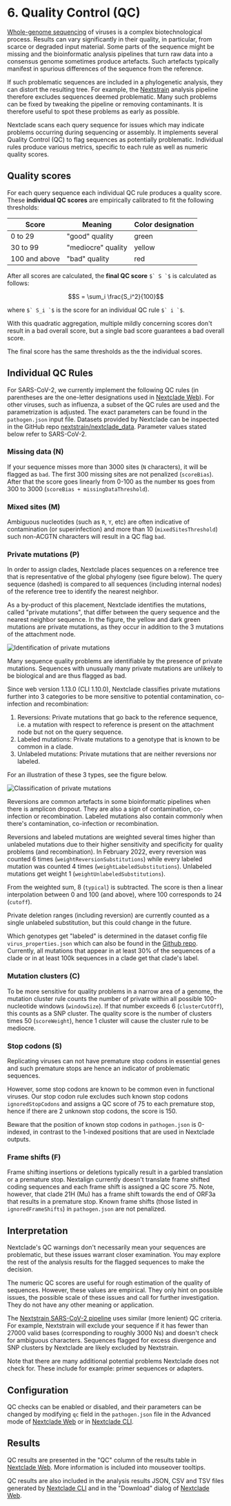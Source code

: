 # 6. Quality Control (QC)

[Whole-genome sequencing](https://en.wikipedia.org/wiki/Whole_genome_sequencing) of viruses is a complex biotechnological process. Results can vary significantly in their quality, in particular, from scarce or degraded input material. Some parts of the sequence might be missing and the bioinformatic analysis pipelines that turn raw data into a consensus genome sometimes produce artefacts. Such artefacts typically manifest in spurious differences of the sequence from the reference.

If such problematic sequences are included in a phylogenetic analysis, they can distort the resulting tree. For example, the [Nextstrain](https://nextstrain.org) analysis pipeline therefore excludes sequences deemed problematic. Many such problems can be fixed by tweaking the pipeline or removing contaminants. It is therefore useful to spot these problems as early as possible.

Nextclade scans each query sequence for issues which may indicate problems occurring during sequencing or assembly. It implements several Quality Control (QC) to flag sequences as potentially problematic. Individual rules produce various metrics, specific to each rule as well as numeric quality scores.

## Quality scores

For each query sequence each individual QC rule produces a quality score. These **individual QC scores** are empirically calibrated to fit the following thresholds:

| Score         | Meaning            | Color designation |
| ------------- | ------------------ | ----------------- |
| 0 to 29       | "good" quality     | green             |
| 30 to 99      | "mediocre" quality | yellow            |
| 100 and above | "bad" quality      | red               |

After all scores are calculated, the **final QC score** ``$` S `$`` is calculated as follows:

```math
S = \sum_i \frac{S_i^2}{100}
```

where ``$` S_i `$`` is the score for an individual QC rule ``$` i `$``.

With this quadratic aggregation, multiple mildly concerning scores don't result in a bad overall score, but a single bad score guarantees a bad overall score.

The final score has the same thresholds as the the individual scores.

## Individual QC Rules

For SARS-CoV-2, we currently implement the following QC rules (in parentheses are the one-letter designations used in [Nextclade Web](../nextclade-web)). For other viruses, such as influenza, a subset of the QC rules are used and the parametrization is adjusted. The exact parameters can be found in the `pathogen.json` input file. Datasets provided by Nextclade can be inspected in the GitHub repo [nextstrain/nextclade_data](https://github.com/nextstrain/nextclade_data).
Parameter values stated below refer to SARS-CoV-2.

### Missing data (N)

If your sequence misses more than 3000 sites (`N` characters), it will be flagged as `bad`. The first 300 missing sites are not penalized (`scoreBias`). After that the score goes linearly from 0-100 as the number `N`s goes from 300 to 3000 (`scoreBias + missingDataThreshold`).

### Mixed sites (M)

Ambiguous nucleotides (such as `R`, `Y`, etc) are often indicative of contamination (or superinfection) and more than 10 (`mixedSitesThreshold`) such non-ACGTN characters will result in a QC flag `bad`.

### Private mutations (P)

In order to assign clades, Nextclade places sequences on a reference tree that is representative of the global phylogeny (see figure below). The query sequence (dashed) is compared to all sequences (including internal nodes) of the reference tree to identify the nearest neighbor.

As a by-product of this placement, Nextclade identifies the mutations, called "private mutations", that differ between the query sequence and the nearest neighbor sequence. In the figure, the yellow and dark green mutations are private mutations, as they occur in addition to the 3 mutations of the attachment node.

![Identification of private mutations](../assets/algo_private-muts.png)

Many sequence quality problems are identifiable by the presence of private mutations. Sequences with unusually many private mutations are unlikely to be biological and are thus flagged as bad.

Since web version 1.13.0 (CLI 1.10.0), Nextclade classifies private mutations further into 3 categories to be more sensitive to potential contamination, co-infection and recombination:

1. Reversions: Private mutations that go back to the reference sequence, i.e. a mutation with respect to reference is present on the attachment node but not on the query sequence.
2. Labeled mutations: Private mutations to a genotype that is known to be common in a clade.
3. Unlabeled mutations: Private mutations that are neither reversions nor labeled.

For an illustration of these 3 types, see the figure below.

![Classification of private mutations](../assets/algo_private-muts-classification.png)

Reversions are common artefacts in some bioinformatic pipelines when there is amplicon dropout.
They are also a sign of contamination, co-infection or recombination. Labeled mutations also contain commonly when there's contamination, co-infection or recombination.

Reversions and labeled mutations are weighted several times higher than unlabeled mutations due to their higher sensitivity and specificity for quality problems (and recombination).
In February 2022, every reversion was counted 6 times (`weightReversionSubstitutions`) while every labeled mutation was counted 4 times (`weightLabeledSubstitutions`). Unlabeled mutations get weight 1 (`weightUnlabeledSubstitutions`).

From the weighted sum, 8 (`typical`) is subtracted. The score is then a linear interpolation between 0 and 100 (and above), where 100 corresponds to 24 (`cutoff`).

Private deletion ranges (including reversion) are currently counted as a single unlabeled substitution, but this could change in the future.

Which genotypes get "labeled" is determined in the dataset config file `virus_properties.json` which can also be found in the [Github repo](https://github.com/nextstrain/nextclade_data/blob/master/data/datasets/sars-cov-2/references/MN908947/versions/2022-02-07T12:00:00Z/files/virus_properties.json).
Currently, all mutations that appear in at least 30% of the sequences of a clade or in at least 100k sequences in a clade get that clade's label.

### Mutation clusters (C)

To be more sensitive for quality problems in a narrow area of a genome, the mutation cluster rule counts the number of private within all possible 100-nucleotide windows (`windowSize`).
If that number exceeds 6 (`clusterCutOff`), this counts as a SNP cluster.
The quality score is the number of clusters times 50 (`scoreWeight`), hence 1 cluster will cause the cluster rule to be mediocre.

### Stop codons (S)

Replicating viruses can not have premature stop codons in essential genes and such premature stops are hence an indicator of problematic sequences.

However, some stop codons are known to be common even in functional viruses. Our stop codon rule excludes such known stop codons `ignoredStopCodons` and assigns a QC score of 75 to each premature stop, hence if there are 2 unknown stop codons, the score is 150.

Beware that the position of known stop codons in `pathogen.json` is 0-indexed, in contrast to the 1-indexed positions that are used in Nextclade outputs.

### Frame shifts (F)

Frame shifting insertions or deletions typically result in a garbled translation or a premature stop. Nextalign currently doesn't translate frame shifted coding sequences and each frame shift is assigned a QC score 75. Note, however, that clade 21H (Mu) has a frame shift towards the end of ORF3a that results in a premature stop. Known frame shifts (those listed in `ignoredFrameShifts`) in `pathogen.json` are not penalized.

## Interpretation

Nextclade's QC warnings don't necessarily mean your sequences are problematic, but these issues warrant closer examination. You may explore the rest of the analysis results for the flagged sequences to make the decision.

The numeric QC scores are useful for rough estimation of the quality of sequences. However, these values are empirical. They only hint on possible issues, the possible scale of these issues and call for further investigation. They do not have any other meaning or application.

The [Nextstrain SARS-CoV-2 pipeline](https://github.com/nextstrain/ncov) uses similar (more lenient) QC criteria. For example, Nextstrain will exclude your sequence if it has fewer than 27000 valid bases (corresponding to roughly 3000 Ns) and doesn't check for ambiguous characters. Sequences flagged for excess divergence and SNP clusters by Nextclade are likely excluded by Nextstrain.

Note that there are many additional potential problems Nextclade does not check for. These include for example: primer sequences or adapters.

## Configuration

QC checks can be enabled or disabled, and their parameters can be changed by modifying `qc` field in the `pathogen.json` file in the Advanced mode of [Nextclade Web](../nextclade-web) or in [Nextclade CLI](../nextclade-cli).

## Results

QC results are presented in the "QC" column of the results table in [Nextclade Web](../nextclade-web). More information is included into mouseover tooltips.

QC results are also included in the analysis results JSON, CSV and TSV files generated by [Nextclade CLI](../nextclade-cli) and in the "Download" dialog of [Nextclade Web](../nextclade-web).
